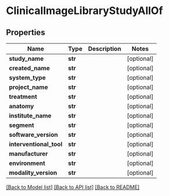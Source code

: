 # ClinicalImageLibraryStudyAllOf


## Properties
Name | Type | Description | Notes
------------ | ------------- | ------------- | -------------
**study_name** | **str** |  | [optional] 
**created_name** | **str** |  | [optional] 
**system_type** | **str** |  | [optional] 
**project_name** | **str** |  | [optional] 
**treatment** | **str** |  | [optional] 
**anatomy** | **str** |  | [optional] 
**institute_name** | **str** |  | [optional] 
**segment** | **str** |  | [optional] 
**software_version** | **str** |  | [optional] 
**interventional_tool** | **str** |  | [optional] 
**manufacturer** | **str** |  | [optional] 
**environment** | **str** |  | [optional] 
**modality_version** | **str** |  | [optional] 

[[Back to Model list]](../README.md#documentation-for-models) [[Back to API list]](../README.md#documentation-for-api-endpoints) [[Back to README]](../README.md)


